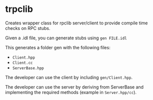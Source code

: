 # trpclib

Creates wrapper class for rpclib server/client to provide compile time checks on RPC stubs.

Given a .idl file, you can generate stubs using `gen FILE.idl`

This generates a folder gen with the following files:
- `Client.hpp`
- `Client.cc`
- `ServerBase.hpp`

The developer can use the client by including `gen/Client.hpp`.

The developer can use the server by deriving from ServerBase and implementing the required methods (example in `Server.hpp/cc`).
